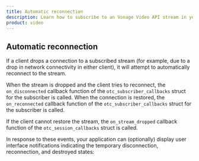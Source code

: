```yaml
---
title: Automatic reconnection
description: Learn how to subscribe to an Vonage Video API stream in your Linux application. Once you have connected to a session, you can subscribe to a stream to view video, audio, and signalling data.
product: video
---
```


## Automatic reconnection

If a client drops a connection to a subscribed stream (for example, due to a drop in network connectivity in either client), it will attempt to automatically reconnect to the stream.

When the stream is dropped and the client tries to reconnect, the `on_disconnected` callback function of the `otc_subscriber_callbacks` struct for the subscriber is called. When the connection is restored, the `on_reconnected` callback function of the `otc_subscriber_callbacks` struct for the subscriber is called.

If the client cannot restore the stream, the `on_stream_dropped` callback function of the `otc_session_callbacks` struct is called.

In response to these events, your application can (optionally) display user interface notifications indicating the temporary disconnection, reconnection, and destroyed states:
